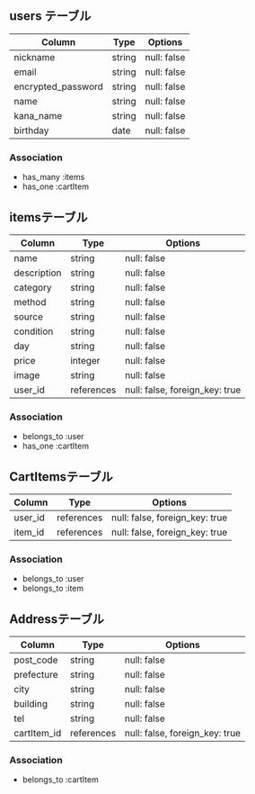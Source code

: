 ## users テーブル ##

| Column             | Type   | Options     |
|--------------------|--------|-------------|
| nickname           | string | null: false |
| email              | string | null: false |
| encrypted_password | string | null: false |
| name               | string | null: false |
| kana_name          | string | null: false |
| birthday           | date   | null: false |

### Association
- has_many :items
- has_one :cartItem


## itemsテーブル ##
| Column      | Type       | Options                        |
|-------------|------------|--------------------------------|
| name        | string     | null: false                    |
| description | string     | null: false                    |
| category    | string     | null: false                    |
| method      | string     | null: false                    |
| source      | string     | null: false                    |
| condition   | string     | null: false                    |
| day         | string     | null: false                    |
| price       | integer    | null: false                    |
| image       | string     | null: false                    |
| user_id     | references | null: false, foreign_key: true |

### Association ###
- belongs_to :user
- has_one :cartItem


## CartItemsテーブル ##
| Column  | Type       | Options                        |
|---------|------------|--------------------------------|
| user_id | references | null: false, foreign_key: true |
| item_id | references | null: false, foreign_key: true |

### Association ###
- belongs_to :user
- belongs_to :item


## Addressテーブル ##
| Column      | Type       | Options                        |
|-------------|------------|--------------------------------|
| post_code   | string     | null: false                    |
| prefecture  | string     | null: false                    |
| city        | string     | null: false                    |
| building    | string     | null: false                    |
| tel         | string     | null: false                    |
| cartItem_id | references | null: false, foreign_key: true |

### Association ###
- belongs_to :cartItem